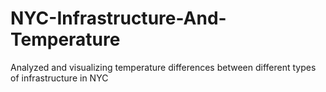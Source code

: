 # NYC-Infrastructure-And-Temperature
Analyzed and visualizing temperature differences between different types of infrastructure in NYC

